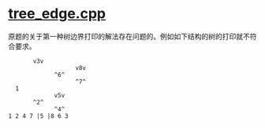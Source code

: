 # 

# [tree_edge.cpp](tree_edge.cpp) 
原题的关于第一种树边界打印的解法存在问题的。例如如下结构的树的打印就不符合要求。
```
       v3v
                   v8v
             ^6^
                   ^7^
  1
             v5v
       ^2^
             ^4^
1 2 4 7 |5 |8 6 3
```
